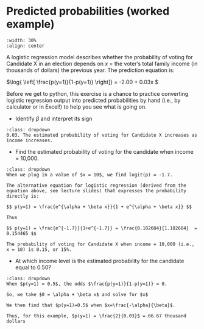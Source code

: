 # Predicted probabilities (worked example)

```{image} https://raw.githubusercontent.com/jillxoreilly/StatsCourseBook/main/images/regression5_vote.jpg
:width: 30%
:align: center
```

A logistic regression model describes whether the probability of voting for Candidate X in an election depends on $x$ = the voter’s total family income (in thousands of dollars) the previous year. The prediction equation is:

$\log{ \left[ \frac{p(y=1)}{1-p(y=1)} \right]} = -2.00 + 0.03x $

Before we get to python, this exercise is a chance to practice converting logistic regression output into predicted probabilities by hand (i.e., by calculator or in Excel!) to help you see what is going on.

* Identify $\beta$ and interpret its sign

```{admonition} Click to reveal answer
:class: dropdown
0.03. The estimated probability of voting for Candidate X increases as income increases.
```

* Find the estimated probability of voting for the candidate when income = 10,000.

```{admonition} Click to reveal answer
:class: dropdown
When we plug in a value of $x = 10$, we find logit(p) = -1.7.

The alternative equation for logistic regression (derived from the equation above, see lecture slides) that expresses the probability directly is:

$$ p(y=1) = \frac{e^{\alpha + \beta x}}{1 + e^{\alpha + \beta x}} $$

Thus

$$ p(y=1) = \frac{e^{-1.7}}{1+e^{-1.7}} = \frac{0.182684}{1.182684}  = 0.154465 $$

The probability of voting for Candidate X when income = 10,000 (i.e., x = 10) is 0.15, or 15%.

```

* At which income level is the estimated probability for the candidate equal to 0.50?

```{admonition} Click to reveal answer
:class: dropdown
When $p(y=1) = 0.5$, the odds $\frac{p(y=1)}{1-p(y=1)} = 0.

So, we take $0 = \alpha + \beta x$ and solve for $x$

We then find that $p(y=1)=0.5$ when $x=\frac{-\alpha}{\beta}$.

Thus, for this example, $p(y=1) = \frac{2}{0.03}$ = 66.67 thousand dollars
```
